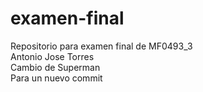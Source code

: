 # examen-final
Repositorio para examen final de MF0493_3  
Antonio Jose Torres  
Cambio de Superman  
Para un nuevo commit